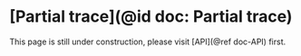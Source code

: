 # [Partial trace](@id doc: Partial trace)

This page is still under construction, please visit [API](@ref doc-API) first.